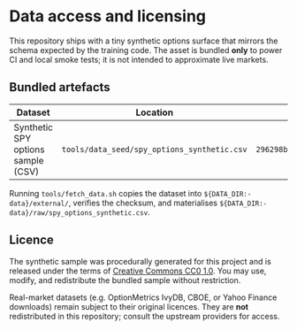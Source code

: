 # Data access and licensing

This repository ships with a tiny synthetic options surface that mirrors the
schema expected by the training code. The asset is bundled **only** to power CI
and local smoke tests; it is not intended to approximate live markets.

## Bundled artefacts

| Dataset | Location | SHA256 |
| --- | --- | --- |
| Synthetic SPY options sample (CSV) | `tools/data_seed/spy_options_synthetic.csv` | `296298b443bed9325dbdf4b0148a663668855ac4328594aa461bc1dbbe8a0f67` |

Running `tools/fetch_data.sh` copies the dataset into `${DATA_DIR:-data}/external/`,
verifies the checksum, and materialises `${DATA_DIR:-data}/raw/spy_options_synthetic.csv`.

## Licence

The synthetic sample was procedurally generated for this project and is
released under the terms of [Creative Commons CC0 1.0](https://creativecommons.org/publicdomain/zero/1.0/).
You may use, modify, and redistribute the bundled sample without restriction.

Real-market datasets (e.g. OptionMetrics IvyDB, CBOE, or Yahoo Finance
downloads) remain subject to their original licences. They are **not**
redistributed in this repository; consult the upstream providers for access.
